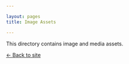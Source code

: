 ```yaml
---

layout: pages
title: Image Assets

---
```


This directory contains image and media assets.

[← Back to site](/)